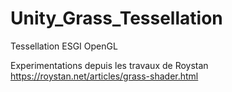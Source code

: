 # Unity_Grass_Tessellation
 Tessellation ESGI OpenGL

Experimentations depuis les travaux de Roystan
https://roystan.net/articles/grass-shader.html